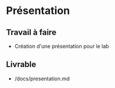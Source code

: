 # Présentation

## Travail à faire

- Création d'une présentation pour le lab

## Livrable

- /docs/presentation.md